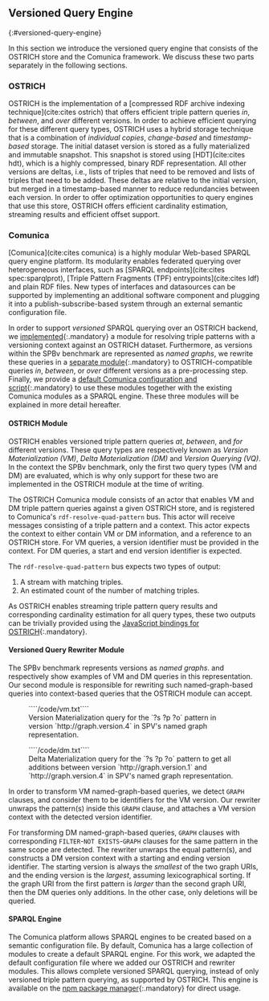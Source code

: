 ## Versioned Query Engine
{:#versioned-query-engine}

In this section we introduce the versioned query engine that consists of the OSTRICH store and the Comunica framework.
We discuss these two parts separately in the following sections.

### OSTRICH

OSTRICH is the implementation of a [compressed RDF archive indexing technique](cite:cites ostrich) that offers efficient
triple pattern queries *in*, *between*, and *over* different versions.
In order to achieve efficient querying for these different query types,
OSTRICH uses a hybrid storage technique that is a combination of *individual copies*, *change-based* and *timestamp-based* storage.
The initial dataset version is stored as a fully materialized and immutable snapshot.
This snapshot is stored using [HDT](cite:cites hdt), which is a highly compressed, binary RDF representation.
All other versions are deltas, i.e., lists of triples that need to be removed and lists of triples that need to be added.
These deltas are relative to the initial version, but merged in a timestamp-based manner to reduce redundancies between each version.
In order to offer optimization opportunities to query engines that use this store,
OSTRICH offers efficient cardinality estimation, streaming results and efficient offset support.

### Comunica

[Comunica](cite:cites comunica) is a highly modular Web-based SPARQL query engine platform.
Its modularity enables federated querying over heterogeneous interfaces, such as [SPARQL endpoints](cite:cites spec:sparqlprot),
[Triple Pattern Fragments (TPF) entrypoints](cite:cites ldf) and plain RDF files.
New types of interfaces and datasources can be supported by implementing an additional software component
and plugging it into a publish-subscribe-based system through an external semantic configuration file.

In order to support _versioned_ SPARQL querying over an OSTRICH backend,
we [implemented](https://github.com/rdfostrich/comunica-actor-rdf-resolve-quad-pattern-ostrich){:.mandatory}
a module for resolving triple patterns with a versioning context against an OSTRICH dataset.
Furthermore, as versions within the SPBv benchmark are represented as *named graphs*,
we rewrite these queries in a [separate module](https://github.com/rdfostrich/comunica-actor-query-operation-contextify-version){:.mandatory}
to OSTRICH-compatible queries *in*, *between*, or *over* different versions as a pre-processing step.
Finally, we provide a [default Comunica configuration and script](https://github.com/rdfostrich/comunica-actor-init-sparql-ostrich){:.mandatory}
to use these modules
together with the existing Comunica modules as a SPARQL engine.
These three modules will be explained in more detail hereafter.

#### OSTRICH Module

OSTRICH enables versioned triple pattern queries *at*, *between*, and *for* different versions.
These query types are respectively known as _Version Materialization (VM)_, _Delta Materialization (DM)_ and _Version Querying (VQ)_.
In the context the SPBv benchmark, only the first two query types (VM and DM) are evaluated,
which is why only support for these two are implemented in the OSTRICH module at the time of writing.

The OSTRICH Comunica module consists of an actor that enables VM and DM triple pattern queries against a given OSTRICH store,
and is registered to Comunica's `rdf-resolve-quad-pattern` bus.
This actor will receive messages consisting of a triple pattern and a context.
This actor expects the context to either contain VM or DM information, and a reference to an OSTRICH store.
For VM queries, a version identifier must be provided in the context.
For DM queries, a start and end version identifier is expected.

The `rdf-resolve-quad-pattern` bus expects two types of output:

1. A stream with matching triples.
2. An estimated count of the number of matching triples.

As OSTRICH enables streaming triple pattern query results and corresponding cardinality estimation for all query types,
these two outputs can be trivially provided using the [JavaScript bindings for OSTRICH](https://github.com/rdfostrich/ostrich-node){:.mandatory}.

#### Versioned Query Rewriter Module

The SPBv benchmark represents versions as *named graphs*.
[](#spbv-vm) and [](#spbv-dm) respectively show examples of VM and DM queries in this representation.
Our second module is responsible for rewriting such named-graph-based queries into context-based queries that the OSTRICH module can accept.

<figure id="spbv-vm" class="listing">
````/code/vm.txt````
<figcaption markdown="block">
Version Materialization query for the `?s ?p ?o` pattern in version `http://graph.version.4` in SPV's named graph representation.
</figcaption>
</figure>

<figure id="spbv-dm" class="listing">
````/code/dm.txt````
<figcaption markdown="block">
Delta Materialization query for the `?s ?p ?o` pattern to get all additions between version
`http://graph.version.1` and `http://graph.version.4` in SPV's named graph representation.
</figcaption>
</figure>

In order to transform VM named-graph-based queries,
we detect `GRAPH` clauses, and consider them to be identifiers for the VM version.
Our rewriter unwraps the pattern(s) inside this `GRAPH` clause,
and attaches a VM version context with the detected version identifier.

For transforming DM named-graph-based queries,
`GRAPH` clauses with corresponding `FILTER`-`NOT EXISTS`-`GRAPH` clauses for the same pattern in the same scope are detected.
The rewriter unwraps the equal pattern(s),
and constructs a DM version context with a starting and ending version identifier.
The starting version is always the _smallest_ of the two graph URIs,
and the ending version is the _largest_, assuming lexicographical sorting.
If the graph URI from the first pattern is _larger_ than the second graph URI, then the DM queries only additions.
In the other case, only deletions will be queried.

#### SPARQL Engine

The Comunica platform allows SPARQL engines to be created based on a semantic configuration file.
By default, Comunica has a large collection of modules to create a default SPARQL engine.
For this work, we adapted the default configuration file where we added our OSTRICH and rewriter modules.
This allows complete versioned SPARQL querying, instead of only versioned triple pattern querying, as supported by OSTRICH.
This engine is available on the [npm package manager](https://www.npmjs.com/package/@comunica/actor-init-sparql-ostrich){:.mandatory} for direct usage.
